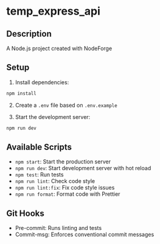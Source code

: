 # temp_express_api

## Description
A Node.js project created with NodeForge

## Setup
1. Install dependencies:
```bash
npm install
```

2. Create a `.env` file based on `.env.example`

3. Start the development server:
```bash
npm run dev
```

## Available Scripts
- `npm start`: Start the production server
- `npm run dev`: Start development server with hot reload
- `npm test`: Run tests
- `npm run lint`: Check code style
- `npm run lint:fix`: Fix code style issues
- `npm run format`: Format code with Prettier

## Git Hooks
- Pre-commit: Runs linting and tests
- Commit-msg: Enforces conventional commit messages
